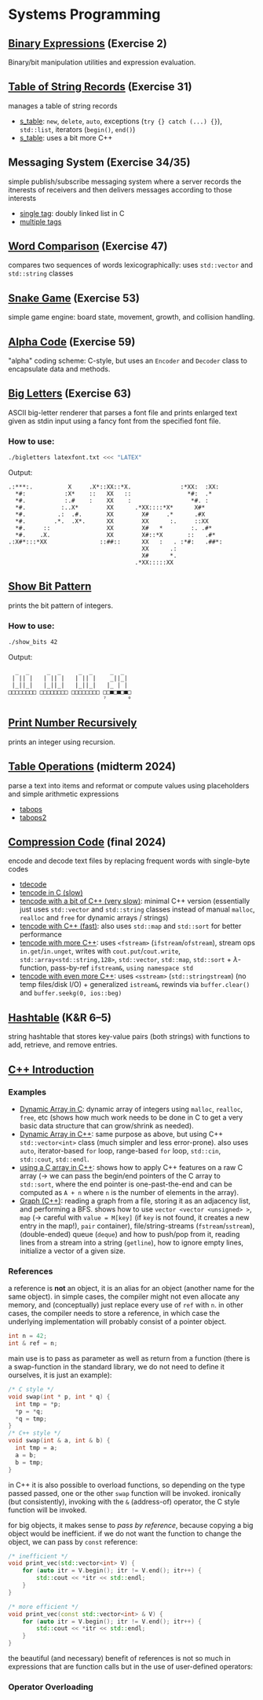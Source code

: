 # Systems Programming


## [Binary Expressions](02_binary_expressions/bexp.c) (Exercise 2)
Binary/bit manipulation utilities and expression evaluation.

## [Table of String Records](31_string_records) (Exercise 31)
 manages a table of string records
- [s_table](31_string_records/s_table_cpp1/): `new`, `delete`, `auto`, exceptions (`try {} catch (...) {}`), `std::list`, iterators (`begin()`, `end()`)
- [s_table](31_string_records/s_table_cpp1/): uses a bit more C++

## Messaging System (Exercise 34/35)
simple publish/subscribe messaging system where a server records the itnerests of receivers and then delivers messages according to those interests
- [single tag](34_messaging_single_tag/messaging.c): doubly linked list in C
- [multiple tags](35_messaging_multi_tag/messaging.cc)

## [Word Comparison](47_wcmp/wcmp.cc) (Exercise 47)
compares two sequences of words lexicographically: uses `std::vector` and `std::string` classes

## [Snake Game](53_snake/snake.c) (Exercise 53)
simple game engine: board state, movement, growth, and collision handling.


## [Alpha Code](59_alpha/alpha.cc) (Exercise 59)
"alpha" coding scheme: C-style, but uses an `Encoder` and `Decoder` class to encapsulate data and methods.


## [Big Letters](63_bigletters/bigletters.c) (Exercise 63)
ASCII big-letter renderer that parses a font file and prints enlarged text given as stdin input using a fancy font from the specified font file.

### How to use:
```bash
./bigletters latexfont.txt <<< "LATEX"
```
Output:
```
.:***:.          X     .X*::XX::*X.              :*XX:  :XX: 
  *#:           :X*    ::   XX   ::                *#:  .*   
  *#.           :.#    :    XX    :                 *#. :    
  *#.          :..X*        XX      .*XX::::*X*      X#*     
  *#.         .:  .#.       XX        X#     .*      .#X     
  *#.        .*.  .X*.      XX        XX      :.     ::XX    
  *#.     ::                XX        X#   *        :. .#*   
  *#.    .X.                XX        X#::*X       ::   .#*  
.:X#*:::*XX               ::##::      XX   :   . :*#:   .##*:
                                      XX      .:
                                      X#      *.
                                    .*XX:::::XX 
```


## [Show Bit Pattern](show_bit_pattern/show_bits.c)
prints the bit pattern of integers.

### How to use:
```bash
./show_bits 42
```
Output:
```
  _  _     _  _     _  _     _  _  
 | || |   | || |   | || |    _||_| 
 |_||_|   |_||_|   |_||_|   |_ | | 
□□□□□□□□ □□□□□□□□ □□□□□□□□ □□■□■□■□
                           ⁷      ⁰
```


## [Print Number Recursively](print_number_recursively/print_number_recursively.c)
prints an integer using recursion.


## [Table Operations](midterm) (midterm 2024)
parse a text into items and reformat or compute values using placeholders and simple arithmetic expressions
- [tabops](midterm/tabops/tabops.c)
- [tabops2](midterm/tabops2/tabops2.c)


## [Compression Code](final) (final 2024)
encode and decode text files by replacing frequent words with single-byte codes
- [tdecode](final/tdecode/tdecode.c)
- [tencode in C (slow)](final/tencode/tencode.c)
- [tencode with a bit of C++ (very slow)](final/tencode_cpp_1/tencode.cpp): minimal C++ version (essentially just uses `std::vector` and `std::string` classes instead of manual `malloc`, `realloc` and `free` for dynamic arrays / strings)
- [tencode with C++ (fast)](final/tencode_cpp_2/tencode.cc): also uses `std::map` and `std::sort` for better performance
- [tencode with more C++](final/tencode_cpp_3/tencode.cc): uses `<fstream>` (`ifstream`/`ofstream`), stream ops `in.get`/`in.unget`, writes with `cout.put`/`cout.write`, `std::array<std::string,128>`, `std::vector`, `std::map`, `std::sort` + $\lambda$-function, pass-by-ref `ifstream&`, `using namespace std`
- [tencode with even more C++](final/tencode_cpp_4/tencode.cc): uses `<sstream>` (`std::stringstream`) (no temp files/disk I/O) + generalized `istream&`, rewinds via `buffer.clear()` and `buffer.seekg(0, ios::beg)`


## [Hashtable](book-exercises/exercise6-5-hashtable.c) (K&R 6–5)
string hashtable that stores key-value pairs (both strings) with functions to add, retrieve, and remove entries.


## [C++ Introduction](cpp_introduction)

### Examples

- [Dynamic Array in C](cpp_introduction/01_dynamic_array.c): dynamic array of integers using `malloc`, `realloc`, `free`, etc (shows how much work needs to be done in C to get a very basic data structure that can grow/shrink as needed).
- [Dynamic Array in C++](cpp_introduction/02_vector_int.cpp): same purpose as above, but using C++ `std::vector<int>` class (much simpler and less error-prone). also uses `auto`, iterator-based `for` loop, range-based `for` loop, `std::cin`, `std::cout`, `std::endl`.
- [using a C array in C++](cpp_introduction/03_C_array_float.cpp): shows how to apply C++ features on a raw C array ($\rightarrow$ we can pass the begin/end pointers of the C array to `std::sort`, where the end pointer is one-past-the-end and can be computed as `A + n` where `n` is the number of elements in the array).
- [Graph (C++)](cpp_introduction/04_graph.cpp): reading a graph from a file, storing it as an adjacency list, and performing a BFS. shows how to use `vector <vector <unsigned> >`, `map` ($\rightarrow$ careful with `value = M[key]` (if `key` is not found, it creates a new entry in the map!), `pair` container), file/string-streams (`fstream`/`sstream`), (double-ended) queue (`deque`) and how to push/pop from it, reading lines from a stream into a string (`getline`), how to ignore empty lines, initialize a vector of a given size.


### References

a reference is **not** an object, it is an alias for an object (another name for the same object).
in simple cases, the compiler might not even allocate any memory, and (conceptually) just replace every use of `ref` with `n`.
in other cases, the compiler needs to store a reference, in which case the underlying implementation will probably consist of a pointer object.
```cpp
int n = 42;
int & ref = n;
```

main use is to pass as parameter as well as return from a function (there is a swap-function in the standard library, we do not need to define it ourselves, it is just an example):
```cpp
/* C style */
void swap(int * p, int * q) {
  int tmp = *p;
  *p = *q;
  *q = tmp;
}
/* C++ style */
void swap(int & a, int & b) {
  int tmp = a;
  a = b;
  b = tmp;
}
```
in C++ it is also possible to overload functions, so depending on the type passed passed, one or the other `swap` function will be invoked.
ironically (but consistently), invoking with the `&` (address-of) operator, the C style function will be invoked.

for big objects, it makes sense to *pass by reference*, because copying a big object would be inefficient. if we do not want the function to change the object, we can pass by `const` reference:
```cpp
/* inefficient */
void print_vec(std::vector<int> V) {
    for (auto itr = V.begin(); itr != V.end(); itr++) {
        std::cout << *itr << std::endl;
    }
}
```
```cpp
/* more efficient */
void print_vec(const std::vector<int> & V) {
    for (auto itr = V.begin(); itr != V.end(); itr++) {
        std::cout << *itr << std::endl;
    }
}
```

the beautiful (and necessary) benefit of references is not so much in expressions that are function calls but in the use of user-defined operators:


### Operator Overloading







